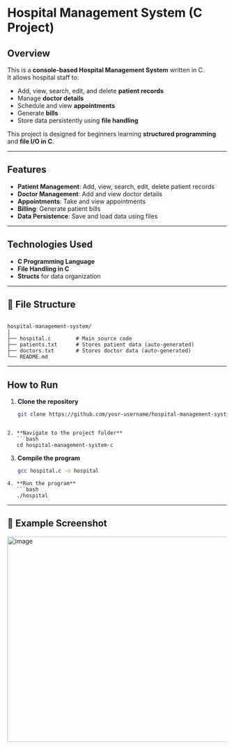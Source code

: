 # Hospital Management System (C Project)

##  Overview
This is a **console-based Hospital Management System** written in C.  
It allows hospital staff to:
- Add, view, search, edit, and delete **patient records**
- Manage **doctor details**
- Schedule and view **appointments**
- Generate **bills**
- Store data persistently using **file handling**

This project is designed for beginners learning **structured programming** and **file I/O in C**.

---

##  Features
-  **Patient Management**: Add, view, search, edit, delete patient records  
-  **Doctor Management**: Add and view doctor details  
-  **Appointments**: Take and view appointments  
-  **Billing**: Generate patient bills  
-  **Data Persistence**: Save and load data using files  

---

##  Technologies Used
- **C Programming Language**
- **File Handling in C**
- **Structs** for data organization

---

## 📂 File Structure
```

hospital-management-system/
│
├── hospital.c        # Main source code
├── patients.txt      # Stores patient data (auto-generated)
├── doctors.txt       # Stores doctor data (auto-generated)
└── README.md

````
---

##  How to Run
1. **Clone the repository**
   ```bash
   git clone https://github.com/your-username/hospital-management-system-c.git
````

2. **Navigate to the project folder**
   ```bash
   cd hospital-management-system-c
````
3. **Compile the program**
   ```bash
   gcc hospital.c -o hospital
````
4. **Run the program**
   ```bash
   ./hospital
````

---

## 📸 Example Screenshot
<img width="946" height="472" alt="image" src="https://github.com/user-attachments/assets/2dd8dafa-03a4-4f68-9d83-d036bf566146" />
